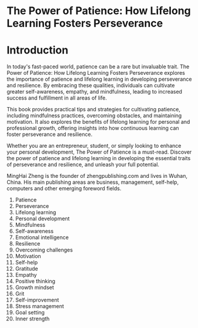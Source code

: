 # The Power of Patience: How Lifelong Learning Fosters Perseverance

# Introduction

In today's fast-paced world, patience can be a rare but invaluable trait. The Power of Patience: How Lifelong Learning Fosters Perseverance explores the importance of patience and lifelong learning in developing perseverance and resilience. By embracing these qualities, individuals can cultivate greater self-awareness, empathy, and mindfulness, leading to increased success and fulfillment in all areas of life.

This book provides practical tips and strategies for cultivating patience, including mindfulness practices, overcoming obstacles, and maintaining motivation. It also explores the benefits of lifelong learning for personal and professional growth, offering insights into how continuous learning can foster perseverance and resilience.

Whether you are an entrepreneur, student, or simply looking to enhance your personal development, The Power of Patience is a must-read. Discover the power of patience and lifelong learning in developing the essential traits of perseverance and resilience, and unleash your full potential.

MingHai Zheng is the founder of zhengpublishing.com and lives in Wuhan, China. His main publishing areas are business, management, self-help, computers and other emerging foreword fields.



1. Patience
2. Perseverance
3. Lifelong learning
4. Personal development
5. Mindfulness
6. Self-awareness
7. Emotional intelligence
8. Resilience
9. Overcoming challenges
10. Motivation
11. Self-help
12. Gratitude
13. Empathy
14. Positive thinking
15. Growth mindset
16. Grit
17. Self-improvement
18. Stress management
19. Goal setting
20. Inner strength

